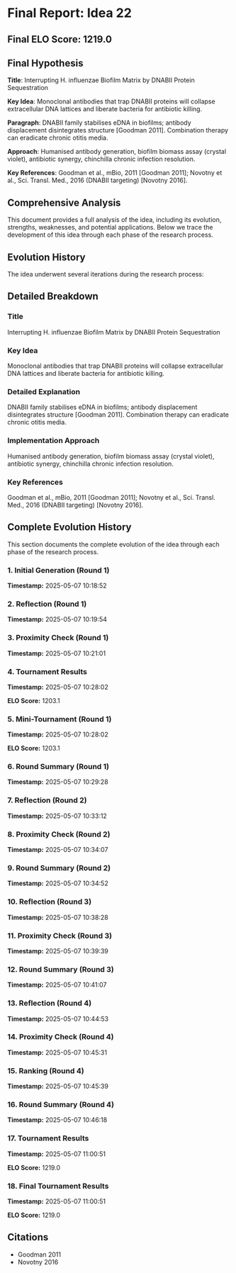 # Final Report: Idea 22

## Final ELO Score: 1219.0

## Final Hypothesis

**Title**: Interrupting H. influenzae Biofilm Matrix by DNABII Protein Sequestration

**Key Idea**: Monoclonal antibodies that trap DNABII proteins will collapse extracellular DNA lattices and liberate bacteria for antibiotic killing.

**Paragraph**: DNABII family stabilises eDNA in biofilms; antibody displacement disintegrates structure [Goodman 2011]. Combination therapy can eradicate chronic otitis media.

**Approach**: Humanised antibody generation, biofilm biomass assay (crystal violet), antibiotic synergy, chinchilla chronic infection resolution.

**Key References**: Goodman et al., mBio, 2011 [Goodman 2011]; Novotny et al., Sci. Transl. Med., 2016 (DNABII targeting) [Novotny 2016].

## Comprehensive Analysis

This document provides a full analysis of the idea, including its evolution, strengths, weaknesses, and potential applications. Below we trace the development of this idea through each phase of the research process.

## Evolution History

The idea underwent several iterations during the research process:

## Detailed Breakdown

### Title

Interrupting H. influenzae Biofilm Matrix by DNABII Protein Sequestration

### Key Idea

Monoclonal antibodies that trap DNABII proteins will collapse extracellular DNA lattices and liberate bacteria for antibiotic killing.

### Detailed Explanation

DNABII family stabilises eDNA in biofilms; antibody displacement disintegrates structure [Goodman 2011]. Combination therapy can eradicate chronic otitis media.

### Implementation Approach

Humanised antibody generation, biofilm biomass assay (crystal violet), antibiotic synergy, chinchilla chronic infection resolution.

### Key References

Goodman et al., mBio, 2011 [Goodman 2011]; Novotny et al., Sci. Transl. Med., 2016 (DNABII targeting) [Novotny 2016].

## Complete Evolution History

This section documents the complete evolution of the idea through each phase of the research process.

### 1. Initial Generation (Round 1)
**Timestamp:** 2025-05-07 10:18:52



### 2. Reflection (Round 1)
**Timestamp:** 2025-05-07 10:19:54



### 3. Proximity Check (Round 1)
**Timestamp:** 2025-05-07 10:21:01



### 4. Tournament Results
**Timestamp:** 2025-05-07 10:28:02

**ELO Score:** 1203.1



### 5. Mini-Tournament (Round 1)
**Timestamp:** 2025-05-07 10:28:02

**ELO Score:** 1203.1



### 6. Round Summary (Round 1)
**Timestamp:** 2025-05-07 10:29:28



### 7. Reflection (Round 2)
**Timestamp:** 2025-05-07 10:33:12



### 8. Proximity Check (Round 2)
**Timestamp:** 2025-05-07 10:34:07



### 9. Round Summary (Round 2)
**Timestamp:** 2025-05-07 10:34:52



### 10. Reflection (Round 3)
**Timestamp:** 2025-05-07 10:38:28



### 11. Proximity Check (Round 3)
**Timestamp:** 2025-05-07 10:39:39



### 12. Round Summary (Round 3)
**Timestamp:** 2025-05-07 10:41:07



### 13. Reflection (Round 4)
**Timestamp:** 2025-05-07 10:44:53



### 14. Proximity Check (Round 4)
**Timestamp:** 2025-05-07 10:45:31



### 15. Ranking (Round 4)
**Timestamp:** 2025-05-07 10:45:39



### 16. Round Summary (Round 4)
**Timestamp:** 2025-05-07 10:46:18



### 17. Tournament Results
**Timestamp:** 2025-05-07 11:00:51

**ELO Score:** 1219.0



### 18. Final Tournament Results
**Timestamp:** 2025-05-07 11:00:51

**ELO Score:** 1219.0



## Citations

- Goodman 2011
- Novotny 2016
